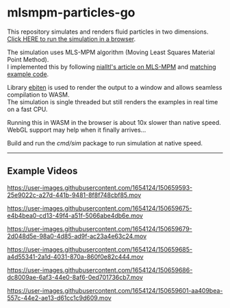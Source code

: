 # mlsmpm-particles-go

This repository simulates and renders fluid particles in two dimensions.  
[Click HERE to run the simulation in a browser](https://robkau.github.io/mlsmpm-particles-go/).  

The simulation uses MLS-MPM algorithm (Moving Least Squares Material Point Method).  
I implemented this by following [nialltl's article on MLS-MPM](https://nialltl.neocities.org/articles/mpm_guide.html) and [matching example code](https://github.com/nialltl/incremental_mpm).

Library [ebiten](https://github.com/hajimehoshi/ebiten) is used to render the output to a window and allows seamless compilation to WASM.   
The simulation is single threaded but still renders the examples in real time on a fast CPU.  

Running this in WASM in the browser is about 10x slower than native speed. WebGL support may help when it finally arrives...

Build and run the _cmd/sim_ package to run simulation at native speed.


---

## Example Videos



https://user-images.githubusercontent.com/1654124/150659593-25e9022c-a27d-441b-9481-8f8f748cbf85.mov



https://user-images.githubusercontent.com/1654124/150659675-e4b4bea0-cd13-49f4-a51f-5066abe4db6e.mov



https://user-images.githubusercontent.com/1654124/150659679-2d048d5e-98a0-4d85-ad9f-ac23a4e63c24.mov



https://user-images.githubusercontent.com/1654124/150659685-a4d55341-2a1d-4031-870a-860f0e82c444.mov



https://user-images.githubusercontent.com/1654124/150659686-dc8009ae-6af3-44e0-8af6-0ed701736cb7.mov



https://user-images.githubusercontent.com/1654124/150659601-aa409bea-557c-44e2-ae13-d61cc1c9d609.mov

